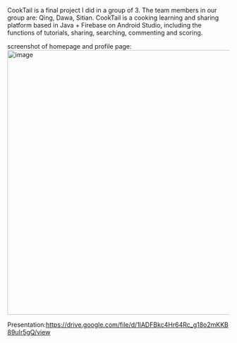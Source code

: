 CookTail is a final project I did in a group of 3. The team members in our group are: Qing, Dawa, Sitian.
CookTail is a cooking learning and sharing platform based in Java + Firebase on Android Studio, including the functions of tutorials, sharing, searching, commenting and scoring.

screenshot of homepage and profile page:
<img width="600" alt="image" src="https://user-images.githubusercontent.com/62491611/156109696-7805b85b-12d2-4116-97e6-8c4130bb34ae.png">

Presentation:https://drive.google.com/file/d/1lADFBkc4Hr64Rc_g18o2mKKB89uIr5gQ/view
